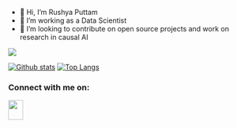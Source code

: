 - 👋 Hi, I’m Rushya Puttam
- 👀 I’m working as a Data Scientist
- 💞️ I’m looking to contribute on open source projects and work on research in causal AI
 <!-- 🌱 I’m currently learning neural networks -->


![](https://komarev.com/ghpvc/?username=rushyaP&color=blue)

<!--<p>&nbsp;<img align="center" src="https://github-readme-stats.vercel.app/api?username=rushyap&show_icons=true&locale=en" alt="rushyap" /></p> -->

[![Github stats](https://github-readme-stats.vercel.app/api?username=rushyaP)](https://github.com/rushyaP)
[![Top Langs](https://github-readme-stats.vercel.app/api/top-langs/?username=rushyaP&layout=compact)](https://github.com/rushyaP)


<!-- Add this code to see Social Icons on your profile -->
<h3 align="left">Connect with me on:</h3>
<p align="left">
<!--- <a href="https://twitter.com/username" target="blank"><img align="center" src="https://cdn.jsdelivr.net/npm/simple-icons@3.0.1/icons/twitter.svg" alt="" height="30" width="40" /></a>--->
<a href="https://www.linkedin.com/in/ryputtam/" target="blank"><img align="center" src="https://cdn.jsdelivr.net/npm/simple-icons@3.0.1/icons/linkedin.svg" alt="" height="40" width="30" /></a>
<!--- <a href="https://www.facebook.com/username/" target="blank"><img align="center" src="https://cdn.jsdelivr.net/npm/simple-icons@3.0.1/icons/facebook.svg" alt="" height="30" width="40" /></a>--->
</p>

<!---
rushyaP/rushyaP is a ✨ special ✨ repository because its `README.md` (this file) appears on your GitHub profile.
You can click the Preview link to take a look at your changes.
--->
